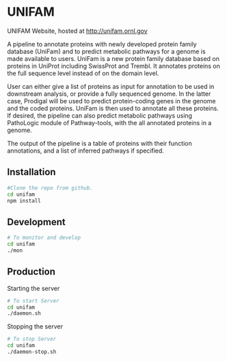 # UNIFAM

UNIFAM Website, hosted at http://unifam.ornl.gov

A pipeline to annotate proteins with newly developed protein family database (UniFam) and to predict metabolic pathways for a genome is made available to users. UniFam is a new protein family database based on proteins in UniProt including SwissProt and Trembl. It annotates proteins on the full sequence level instead of on the domain level.

User can either give a list of proteins as input for annotation to be used in downstream analysis, or provide a fully sequenced genome. In the latter case, Prodigal will be used to predict protein-coding genes in the genome and the coded proteins. UniFam is then used to annotate all these proteins. If desired, the pipeline can also predict metabolic pathways using PathoLogic module of Pathway-tools, with the all annotated proteins in a genome.

The output of the pipeline is a table of proteins with their function annotations, and a list of inferred pathways if specified.

## Installation
```bash
#Clone the repo from github.
cd unifam
npm install
```

## Development

```bash
# To monitor and develop
cd unifam
./mon
```

## Production

Starting the server

```bash
# To start Server 
cd unifam
./daemon.sh
```
Stopping the server

```bash
# To stop Server 
cd unifam
./daemon-stop.sh
```
